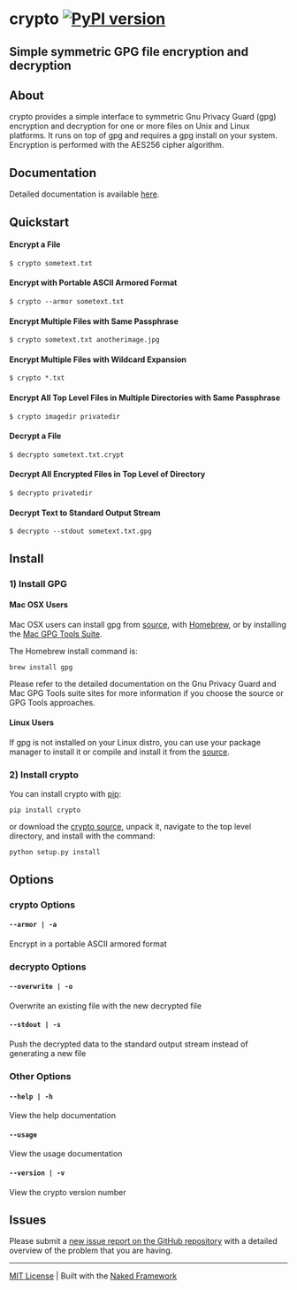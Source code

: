 # crypto  [![PyPI version](https://badge.fury.io/py/crypto.png)](https://pypi.python.org/pypi/crypto)

## Simple symmetric GPG file encryption and decryption

## About
crypto provides a simple interface to symmetric Gnu Privacy Guard (gpg) encryption and decryption for one or more files on Unix and Linux platforms.  It runs on top of gpg and requires a gpg install on your system.  Encryption is performed with the AES256 cipher algorithm.

## Documentation

Detailed documentation is available [here](http://chrissimpkins.github.io/crypto/index.html).

## Quickstart

#### Encrypt a File
```
$ crypto sometext.txt
```

#### Encrypt with Portable ASCII Armored Format
```
$ crypto --armor sometext.txt
```

#### Encrypt Multiple Files with Same Passphrase
```
$ crypto sometext.txt anotherimage.jpg
```

#### Encrypt Multiple Files with Wildcard Expansion
```
$ crypto *.txt
```

#### Encrypt All Top Level Files in Multiple Directories with Same Passphrase
```
$ crypto imagedir privatedir
```

#### Decrypt a File
```
$ decrypto sometext.txt.crypt
```

#### Decrypt All Encrypted Files in Top Level of Directory
```
$ decrypto privatedir
```

#### Decrypt Text to Standard Output Stream
```
$ decrypto --stdout sometext.txt.gpg
```


## Install

### 1) Install GPG

#### Mac OSX Users
Mac OSX users can install gpg from [source](https://www.gnupg.org/download/index.html), with [Homebrew](http://brew.sh/), or by installing the [Mac GPG Tools Suite](https://gpgtools.org/gpgsuite.html).

The Homebrew install command is:

```
brew install gpg
```

Please refer to the detailed documentation on the Gnu Privacy Guard and Mac GPG Tools suite sites for more information if you choose the source or GPG Tools approaches.

#### Linux Users
If gpg is not installed on your Linux distro, you can use your package manager to install it or compile and install it from the [source](https://www.gnupg.org/download/index.html).

### 2) Install crypto
You can install crypto with [pip](https://pypi.python.org/pypi/pip/):

```
pip install crypto
```

or download the [crypto source](https://github.com/chrissimpkins/crypto/archive/master.zip), unpack it, navigate to the top level directory, and install with the command:

```
python setup.py install
```

## Options

### crypto Options

#### `--armor | -a`

Encrypt in a portable ASCII armored format

### decrypto Options

#### `--overwrite | -o`

Overwrite an existing file with the new decrypted file

#### `--stdout | -s`

Push the decrypted data to the standard output stream instead of generating a new file

### Other Options

#### `--help | -h`

View the help documentation

#### `--usage`

View the usage documentation

#### `--version | -v`

View the crypto version number


## Issues

Please submit a [new issue report on the GitHub repository](https://github.com/chrissimpkins/crypto/issueshttps://github.com/chrissimpkins/crypto/issues) with a detailed overview of the problem that you are having.

---
[MIT License](https://github.com/chrissimpkins/crypto/blob/master/docs/LICENSE) | Built with the [Naked Framework](https://pypi.python.org/pypi/Naked)
